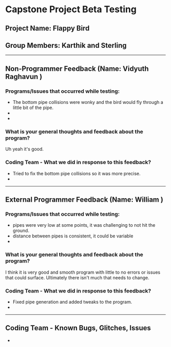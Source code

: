 # Capstone Project Beta Testing
## Project Name: Flappy Bird
## Group Members: Karthik and Sterling 

-------------------------------------
## Non-Programmer Feedback (Name: Vidyuth Raghavun ) 
### Programs/Issues that occurred while testing:
- The bottom pipe collisions were wonky and the bird would fly through a little bit of the pipe.
- 
- 

### What is your general thoughts and feedback about the program?
Uh yeah it's good.

### Coding Team - What we did in response to this feedback?
- Tried to fix the bottom pipe collisions so it was more precise. 
- 

-------------------------------------
## External Programmer Feedback (Name: William ) 
### Programs/Issues that occurred while testing:
- pipes were very low at some points, it was challenging to not hit the ground.
- distance between pipes is consistent, it could be variable
- 

### What is your general thoughts and feedback about the program?
I think it is very good and smooth program with little to no errors or issues that could surface. Ultimately there isn't much that needs to change. 

### Coding Team - What we did in response to this feedback?
- Fixed pipe generation and added tweaks to the program.
- 

-------------------------------------
## Coding Team - Known Bugs, Glitches, Issues
-  